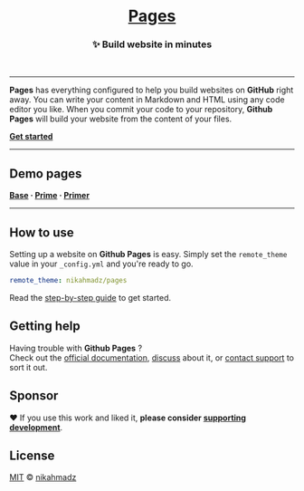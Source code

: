 &nbsp;

<h1 align="center"><a href="https://nikahmadz.github.io/pages">Pages</a></h1>
<h3 align="center">✨ Build website in minutes</h2>

&nbsp;

***

**Pages** has everything configured to help you build websites on **GitHub** right away.
You can write your content in Markdown and HTML using any code editor you like.
When you commit your code to your repository, **Github Pages** will build your website from the content of your files.

**[Get started][start]**

[intro]: https://nikahmadz.github.io/pages/ "Introduction to Pages"
[start]: https://nikahmadz.github.io/pages/docs/get-started "Find out how you can use this template to build websites"

***

## Demo pages

**[Base](//nikahmadz.github.io/pages/demo/base)
&middot; [Prime](//nikahmadz.github.io/pages/demo/prime)
&middot; [Primer](//nikahmadz.github.io/pages/demo/primer)**

***

## How to use

Setting up a website on **Github Pages** is easy.
Simply set the `remote_theme` value in your `_config.yml` and you're ready to go.

```yml
remote_theme: nikahmadz/pages
```

Read the [step-by-step guide][start] to get started.

## Getting help

Having trouble with **Github Pages** ?  
Check out the [official documentation](https://docs.github.com/en/pages),
[discuss][] about it,
or [contact support](https://support.github.com/contact) to sort it out.

[discuss]: https://github.com/nikahmadz/pages/discussions "Lets discuss about this project"

## Sponsor

❤️ If you use this work and liked it, **please consider [supporting development][pay]**.

[pay]: https://nikahmadz.github.io/#!pay "See payment options"

## License

[MIT][] &copy; [nikahmadz][]

[MIT]: https://github.com/nikahmadz/pages/blob/main/LICENSE.md "Licensed under the MIT License"
[nikahmadz]: https://nikahmadz.github.io "Go to nikahmadz.github.io"
